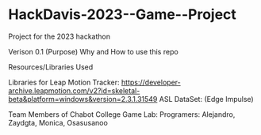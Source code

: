 # HackDavis-2023--Game--Project

Project for the 2023 hackathon

Verison 0.1 (Purpose) Why and How to use this repo

Resources/Libraries Used

Libraries for Leap Motion Tracker: https://developer-archive.leapmotion.com/v2?id=skeletal-beta&platform=windows&version=2.3.1.31549
ASL DataSet: (Edge Impulse)


Team Members of Chabot College Game Lab: Programers: Alejandro, Zaydgta, Monica, Osasusanoo

